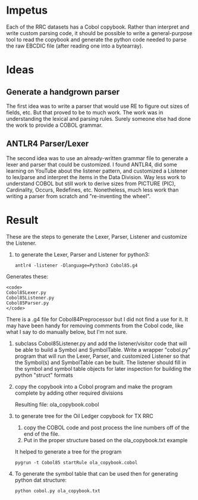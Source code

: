 # Impetus
Each of the RRC datasets has a Cobol copybook.
Rather than interpret and write custom parsing code, it should be
possible to write a general-purpose tool to read the copybook and
generate the python code needed to parse the raw EBCDIC file (after
reading one into a bytearray).

# Ideas
## Generate a handgrown parser
The first idea was to write a parser that would use RE to figure
out sizes of fields, etc.  But that proved to be to much work.
The work was in understanding the lexical and parsing rules.
Surely someone else had done the work to provide a COBOL grammar.

## ANTLR4 Parser/Lexer
The second idea was to use an already-written grammar file
to generate a lexer and parser that could be customized.
I found ANTLR4, did some learning on YouTube about the listener
pattern, and customized a Listener to lex/parse and interpret the
items in the Data Division.  Way less work to understand COBOL
but still work to derive sizes from PICTURE (PIC), Cardinality,
Occurs, Redefines, etc.  Nonetheless, much less work than
writing a parser from scratch and "re-inventing the wheel".

# Result
These are the steps to generate the Lexer, Parser, Listener and
customize the Listener.

1. to generate the Lexer, Parser and Listener for python3:

    <code>antlr4 -listener -Dlanguage=Python3 Cobol85.g4</code>

Generates these:

    <code>
    Cobol85Lexer.py
    Cobol85Listener.py
    Cobol85Parser.py
    </code>

There is a .g4 file for Cobol84Preprocessor but I did not find a use for it.
It may have been handy for removing comments from the Cobol code, like what I say to do manually below, but I'm not sure.

1. subclass Cobol85Listener.py and add the listener/visitor code that will
be able to build a Symbol and SymbolTable.  Write a wrapper "cobol.py" program
that will run the Lexer, Parser, and customized Listener so that the Symbol(s)
and SymbolTable can be built.  The listener should fill in the symbol and symbol table
objects for later inspection for building the python "struct" formats

1. copy the copybook into a Cobol program and make the program complete by
adding other required divisions

    Resulting file: ola_copybook.cobol

1. to generate tree for the Oil Ledger copybook for TX RRC
    1. copy the COBOL code and post process the line numbers off of the end of the file.
    1. Put in the proper structure based on the ola_copybook.txt example

    It helped to generate a tree for the program

    <code>pygrun -t Cobol85 startRule ola_copybook.cobol</code>

1. To generate the symbol table that can be used then for generating python dat structure:

    <code>python cobol.py ola_copybook.txt</code>

